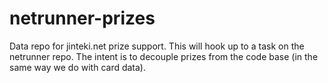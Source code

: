 # netrunner-prizes
Data repo for jinteki.net prize support. This will hook up to a task on the netrunner repo. The intent is to decouple prizes from the code base (in the same way we do with card data).
